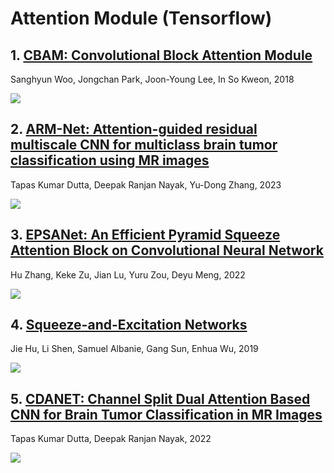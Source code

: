 # Attention Module (Tensorflow)

## 1. [CBAM: Convolutional Block Attention Module](https://arxiv.org/abs/1807.06521)  
Sanghyun Woo, Jongchan Park, Joon-Young Lee, In So Kweon, 2018

![](https://github.com/WuHaotian0930/Comparative-Analysis-of-Artificial-Intelligence-for-Predicting-Brain-Tumors/blob/main/attention/img/CBA.png)

## 2. [ARM-Net: Attention-guided residual multiscale CNN for multiclass brain tumor classification using MR images](https://www.sciencedirect.com/science/article/pii/S1746809423008546?via%3Dihub)  
Tapas Kumar Dutta, Deepak Ranjan Nayak, Yu-Dong Zhang, 2023

![](https://github.com/WuHaotian0930/Comparative-Analysis-of-Artificial-Intelligence-for-Predicting-Brain-Tumors/blob/main/attention/img/LGA.png)

## 3. [EPSANet: An Efficient Pyramid Squeeze Attention Block on Convolutional Neural Network](https://arxiv.org/abs/2105.14447)  
Hu Zhang, Keke Zu, Jian Lu, Yuru Zou, Deyu Meng, 2022

![](https://github.com/WuHaotian0930/Comparative-Analysis-of-Artificial-Intelligence-for-Predicting-Brain-Tumors/blob/main/attention/img/PSA.png)

## 4. [Squeeze-and-Excitation Networks](https://arxiv.org/abs/1709.01507)
Jie Hu, Li Shen, Samuel Albanie, Gang Sun, Enhua Wu, 2019

![](https://github.com/WuHaotian0930/Comparative-Analysis-of-Artificial-Intelligence-for-Predicting-Brain-Tumors/blob/main/attention/img/SEA.png)

## 5. [CDANET: Channel Split Dual Attention Based CNN for Brain Tumor Classification in MR Images](https://resourcecenter.ieee.org/conferences/icip-2022/spsicip22vid0770)
Tapas Kumar Dutta, Deepak Ranjan Nayak, 2022

![](https://github.com/WuHaotian0930/Comparative-Analysis-of-Artificial-Intelligence-for-Predicting-Brain-Tumors/blob/main/attention/img/CSDA.png)
